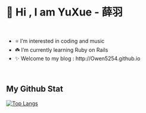 <h1>👋 Hi , I am YuXue - 薛羽 </h1>
<br>
<ul>
  <li> ⭐️ I’m interested in coding and music</li>
  <li> ☘️ I’m currently learning Ruby on Rails</li>
  <li> ✨ Welcome to my blog : http://Owen5254.github.io </li>
</ul>

<br>
<h2> My Github Stat </h2>

[![Top Langs](https://github-readme-stats.vercel.app/api/top-langs/?username=Owen5254&theme=tokyonight)](https://github.com/anuraghazra/github-readme-stats)



